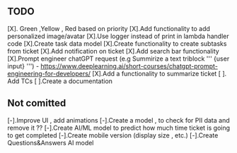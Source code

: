 ## TODO
[X]. Green ,Yellow , Red based on priority
[X].Add functionality to add personalized image/avatar
[X].Use logger instead of print in lambda handler code
[X].Create task data model
[X].Create functionality to create subtasks from ticket
[X].Add notification on ticket
[X].Add search bar functionality
[X].Prompt engineer chatGPT request (e.g Summirize a text triblock ''' {user input} ''') - https://www.deeplearning.ai/short-courses/chatgpt-prompt-engineering-for-developers/
[X].Add a functionality to summarize ticket
[ ]. Add TCs
[ ].Create a documentation

## Not comitted
[-].Improve UI , add animations
[-].Create a model , to check for PII data and remove it  ??
[-].Create AI/ML model to predict how much time ticket is going to get completed
[-].Create mobile version (display size , etc.)
[-].Create Questions&Answers AI model